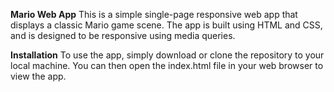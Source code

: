 **Mario Web App**
This is a simple single-page responsive web app that displays a classic Mario game scene. The app is built using HTML and CSS, and is designed to be responsive using media queries.

**Installation**
To use the app, simply download or clone the repository to your local machine. You can then open the index.html file in your web browser to view the app.

